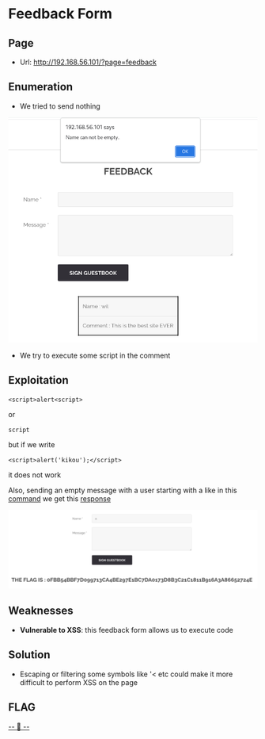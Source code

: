 # Feedback Form

## Page

* Url: http://192.168.56.101/?page=feedback

## Enumeration

* We tried to send nothing

![?????](./Resource/1-vide.png)

* We try to execute some script in the comment


## Exploitation

```
<script>alert<script>
```

or

```
script
```

but if we write 

```
<script>alert('kikou');</script>
```

it does not work

Also, sending an empty message with a user starting with a like in this [command][1]
we get this [response][2]

[1]: ./Resource/payload.txt
[2]: ./Resource/response.txt

![?????](./Resource/3-a.png)

## Weaknesses

* **Vulnerable to XSS**: this feedback form allows us to execute code

## Solution

* Escaping or filtering some symbols like \'< etc could make it more difficult to perform XSS on the page


## FLAG
[-- 🌱 --][3]

[3]: ./flag.txt